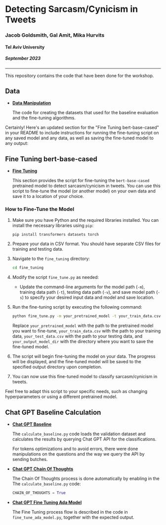 # Detecting Sarcasm/Cynicism in Tweets

### Jacob Goldsmith, Gal Amit, Mika Hurvits
#### Tel Aviv University
##### September 2023
_____
This repository contains the code that have been done for the workshop.

## Data

- **[Data Manipulation](https://github.com/galamit1/TAU-Workshop/tree/main/data_manipulation)**

  The code for creating the datasets that used for the baseline evaluation and the fine-tuning algorithms.

Certainly! Here's an updated section for the "Fine Tuning bert-base-cased" in your README to include instructions for running the fine-tuning script on any saved model and any data, as well as saving the fine-tuned model to any output:


## Fine Tuning bert-base-cased

- **[Fine Tuning](https://github.com/galamit1/TAU-Workshop/tree/main/fine_tuning)**

  This section provides the script for fine-tuning the `bert-base-cased` pretrained model to detect sarcasm/cynicism in tweets. You can use this script to fine-tune the model (or another model) on your own data and save it to a location of your choice.

### How to Fine-Tune the Model

1. Make sure you have Python and the required libraries installed. You can install the necessary libraries using `pip`:

   ```bash
   pip install transformers datasets torch
   ```

2. Prepare your data in CSV format. You should have separate CSV files for training and testing data.

3. Navigate to the `fine_tuning` directory:

   ```bash
   cd fine_tuning
   ```

4. Modify the script `fine_tune.py` as needed:

   - Update the command-line arguments for the model path (`-m`), training data path (`-t`), testing data path (`-v`), and save model path (`-s`) to specify your desired input data and model and save location.

5. Run the fine-tuning script by executing the following command:

   ```bash
   python fine_tune.py -m your_pretrained_model -t your_train_data.csv -v your_test_data.csv -s your_output_model_dir
   ```

   Replace `your_pretrained_model` with the path to the pretrained model you want to fine-tune, `your_train_data.csv` with the path to your training data, `your_test_data.csv` with the path to your testing data, and `your_output_model_dir` with the directory where you want to save the fine-tuned model.

6. The script will begin fine-tuning the model on your data. The progress will be displayed, and the fine-tuned model will be saved to the specified output directory upon completion.

7. You can now use this fine-tuned model to classify sarcasm/cynicism in tweets.

Feel free to adapt this script to your specific needs, such as changing hyperparameters or using a different pretrained model.


## Chat GPT Baseline Calculation

- **[Chat GPT Baseline](https://github.com/galamit1/TAU-Workshop/tree/main/openapi/completion)**

  The `calculate_baseline.py` code loads the validation dataset and calculates the results by querying Chat GPT API for the classifications.

    For tokens optimizations and to avoid errors, there were done manipulations on the questions and the way we query the API by sending butches. 

- **[Chat GPT Chain Of Thoughts](https://github.com/galamit1/TAU-Workshop/tree/main/openapi/completion)**

  The Chain Of Thoughts process is done automatically by enabling in the The `calculate_baseline.py` code:
    ```python
    CHAIN_OF_THOUGHTS = True
    ```

- **[Chat GPT Fine Tuning Ada Model](https://github.com/galamit1/TAU-Workshop/tree/main/openapi/fine_tuning)**

  The Fine Tuning process flow is described in the code in `fine_tune_ada_model.py`, together with the expected output.
